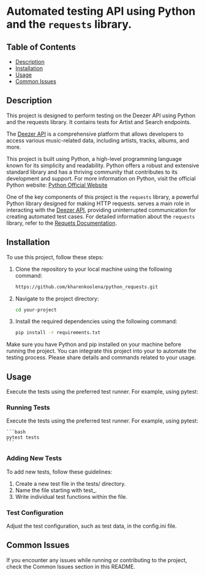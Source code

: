 # Automated testing API using Python and the `requests` library.


## Table of Contents

- [Description](#description)
- [Installation](#installation)
- [Usage](#usage)
- [Common Issues](#usage)


## Description

This project is designed to perform testing on the Deezer API using Python and the requests library. It contains tests for Artist and Search endpoints.

The [Deezer API](https://developers.deezer.com/api) is a comprehensive platform that allows developers to access various music-related data, including artists, tracks, albums, and more.

This project is built using Python, a high-level programming language known for its simplicity and readability. Python offers a robust and extensive standard library and has a thriving community that contributes to its development and support. For more information on Python, visit the official Python website: [Python Official Website](https://www.python.org/)

One of the key components of this project is the `requests` library, a powerful Python library designed for making HTTP requests. serves a main role in interacting with the [Deezer API](https://developers.deezer.com/api), providing uninterrupted communication for creating automated test cases. For detailed information about the `requests` library, refer to the [Requets Documentation](https://docs.python-requests.org/en/master/).

## Installation

To use this project, follow these steps:

1. Clone the repository to your local machine using the following command:

    ```bash
	https://github.com/kharenkoolena/python_requests.git
    ```

2. Navigate to the project directory:

    ```bash
    cd your-project
    ```

3. Install the required dependencies using the following command:

    ```bash
    pip install -r requirements.txt
    ```

Make sure you have Python and pip installed on your machine before running the project. You can integrate this project into your to automate the testing process. Please share details and commands related to your usage.


## Usage

Execute the tests using the preferred test runner. For example, using pytest:

### Running Tests

Execute the tests using the preferred test runner. For example, using pytest:

    ```bash
	pytest tests
    ```
	
### Adding New Tests

To add new tests, follow these guidelines:

1. Create a new test file in the tests/ directory.
2. Name the file starting with test_.
3. Write individual test functions within the file.
	
### Test Configuration

Adjust the test configuration, such as test data, in the config.ini file.


## Common Issues

If you encounter any issues while running or contributing to the project, check the Common Issues section in this README.
